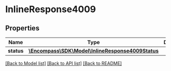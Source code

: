 # InlineResponse4009

## Properties
Name | Type | Description | Notes
------------ | ------------- | ------------- | -------------
**status** | [**\Encompass\SDK\Model\InlineResponse4009Status**](InlineResponse4009Status.md) |  | [optional] 

[[Back to Model list]](../../README.md#documentation-for-models) [[Back to API list]](../../README.md#documentation-for-api-endpoints) [[Back to README]](../../README.md)

